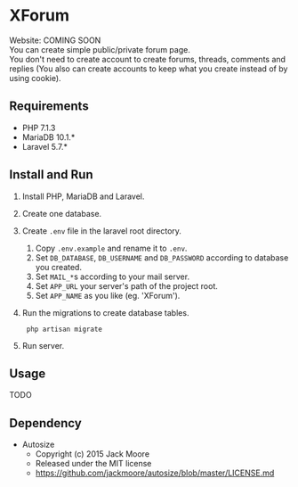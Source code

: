 XForum
============
Website: COMING SOON <br>
You can create simple public/private forum page. <br>
You don't need to create account to create forums, threads, comments and replies (You also can create accounts to keep what you create instead of by using cookie).

Requirements
--------
+ PHP  7.1.3
+ MariaDB  10.1.*
+ Laravel  5.7.*

Install and Run
--------

1. Install PHP, MariaDB and Laravel.

1. Create one database.

1. Create `.env` file in the laravel root directory.
    1. Copy `.env.example` and rename it to `.env`.
    1. Set `DB_DATABASE`, `DB_USERNAME` and `DB_PASSWORD` according to database you created.
    1. Set `MAIL_*`s according to your mail server.
    1. Set `APP_URL` your server's path of the project root.
    1. Set `APP_NAME` as you like (eg. 'XForum').

1. Run the migrations to create database tables.

        php artisan migrate

1. Run server.

Usage
--------
TODO

Dependency
--------
+ Autosize
  - Copyright (c) 2015 Jack Moore
  - Released under the MIT license
  - https://github.com/jackmoore/autosize/blob/master/LICENSE.md
